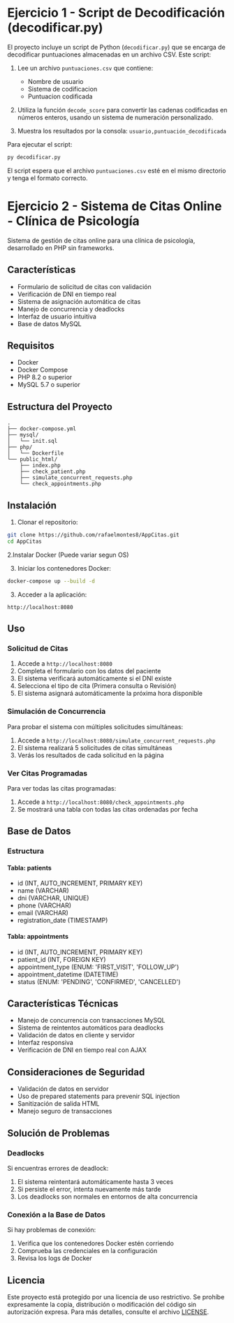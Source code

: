 # Ejercicio 1 - Script de Decodificación (decodificar.py)

El proyecto incluye un script de Python (`decodificar.py`) que se encarga de decodificar puntuaciones almacenadas en un archivo CSV. Este script:

1. Lee un archivo `puntuaciones.csv` que contiene:
   - Nombre de usuario
   - Sistema de codificacion
   - Puntuacion codificada

2. Utiliza la función `decode_score` para convertir las cadenas codificadas en números enteros, usando un sistema de numeración personalizado.

3. Muestra los resultados por la consola: `usuario,puntuación_decodificada`

Para ejecutar el script:
```bash
py decodificar.py
```

El script espera que el archivo `puntuaciones.csv` esté en el mismo directorio y tenga el formato correcto. 

# Ejercicio 2 - Sistema de Citas Online - Clínica de Psicología

Sistema de gestión de citas online para una clínica de psicología, desarrollado en PHP sin frameworks.

## Características

- Formulario de solicitud de citas con validación
- Verificación de DNI en tiempo real
- Sistema de asignación automática de citas
- Manejo de concurrencia y deadlocks
- Interfaz de usuario intuitiva
- Base de datos MySQL

## Requisitos

- Docker
- Docker Compose
- PHP 8.2 o superior
- MySQL 5.7 o superior

## Estructura del Proyecto

```
.
├── docker-compose.yml
├── mysql/
│   └── init.sql
├── php/
│   └── Dockerfile
└── public_html/
    ├── index.php
    ├── check_patient.php
    ├── simulate_concurrent_requests.php
    └── check_appointments.php
```

## Instalación

1. Clonar el repositorio:
```bash
git clone https://github.com/rafaelmontes8/AppCitas.git
cd AppCitas
```

2.Instalar Docker (Puede variar segun OS)

3. Iniciar los contenedores Docker:
```bash
docker-compose up --build -d
```

3. Acceder a la aplicación:
```
http://localhost:8080
```

## Uso

### Solicitud de Citas
1. Accede a `http://localhost:8080`
2. Completa el formulario con los datos del paciente
3. El sistema verificará automáticamente si el DNI existe
4. Selecciona el tipo de cita (Primera consulta o Revisión)
5. El sistema asignará automáticamente la próxima hora disponible

### Simulación de Concurrencia
Para probar el sistema con múltiples solicitudes simultáneas:
1. Accede a `http://localhost:8080/simulate_concurrent_requests.php`
2. El sistema realizará 5 solicitudes de citas simultáneas
3. Verás los resultados de cada solicitud en la página

### Ver Citas Programadas
Para ver todas las citas programadas:
1. Accede a `http://localhost:8080/check_appointments.php`
2. Se mostrará una tabla con todas las citas ordenadas por fecha

## Base de Datos

### Estructura

#### Tabla: patients
- id (INT, AUTO_INCREMENT, PRIMARY KEY)
- name (VARCHAR)
- dni (VARCHAR, UNIQUE)
- phone (VARCHAR)
- email (VARCHAR)
- registration_date (TIMESTAMP)

#### Tabla: appointments
- id (INT, AUTO_INCREMENT, PRIMARY KEY)
- patient_id (INT, FOREIGN KEY)
- appointment_type (ENUM: 'FIRST_VISIT', 'FOLLOW_UP')
- appointment_datetime (DATETIME)
- status (ENUM: 'PENDING', 'CONFIRMED', 'CANCELLED')

## Características Técnicas

- Manejo de concurrencia con transacciones MySQL
- Sistema de reintentos automáticos para deadlocks
- Validación de datos en cliente y servidor
- Interfaz responsiva
- Verificación de DNI en tiempo real con AJAX

## Consideraciones de Seguridad

- Validación de datos en servidor
- Uso de prepared statements para prevenir SQL injection
- Sanitización de salida HTML
- Manejo seguro de transacciones

## Solución de Problemas

### Deadlocks
Si encuentras errores de deadlock:
1. El sistema reintentará automáticamente hasta 3 veces
2. Si persiste el error, intenta nuevamente más tarde
3. Los deadlocks son normales en entornos de alta concurrencia

### Conexión a la Base de Datos
Si hay problemas de conexión:
1. Verifica que los contenedores Docker estén corriendo
2. Comprueba las credenciales en la configuración
3. Revisa los logs de Docker

## Licencia

Este proyecto está protegido por una licencia de uso restrictivo. Se prohíbe expresamente la copia, distribución o modificación del código sin autorización expresa. Para más detalles, consulte el archivo [LICENSE](LICENSE).